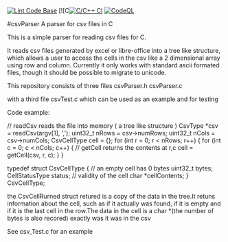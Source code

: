 [![Lint Code Base](https://github.com/ChrisMcGowanAu/csvParser/actions/workflows/super-linter.yml/badge.svg)](https://github.com/ChrisMcGowanAu/csvParser/actions/workflows/super-linter.yml)
[![C[![C/C++ CI](https://github.com/ChrisMcGowanAu/csvParser/actions/workflows/c-cpp.yml/badge.svg)](https://github.com/ChrisMcGowanAu/csvParser/actions/workflows/c-cpp.yml)
[![CodeQL](https://github.com/ChrisMcGowanAu/csvParser/actions/workflows/github-code-scanning/codeql/badge.svg)](https://github.com/ChrisMcGowanAu/csvParser/actions/workflows/github-code-scanning/codeql)


#csvParser
A parser for csv files in C

This is a simple parser for reading csv files for C.

It reads csv files generated by excel or libre-office into a tree like structure,
which allows a user to access the cells in the csv like a 2 dimensional array
using row and column. Currently it only works with standard ascii formated files,
though it should be possible to migrate to unicode.

This repository consists of three files
csvParser.h
csvParser.c

with a third file csvTest.c which can be used as an example and for testing

Code example:

// readCsv reads the file into memory ( a tree like structure )
CsvType *csv = readCsv(argv[1], ',');
uint32_t nRows = csv->numRows;
uint32_t nCols = csv->numCols;
CsvCellType cell = {};
for (int r = 0; r < nRows; r++) {
  for (int c = 0; c < nCols; c++) {
    // getCell returns the contents at r,c
    cell = getCell(csv, r, c);
  }
}

typedef struct CsvCellType {
  // an empty cell has 0 bytes
  uint32_t bytes;
  CellStatusType status; // validity of the cell
  char *cellContents;
} CsvCellType;

the CsvCellRurned struct retured is a copy of the data in the tree.It
    retuns information about the cell,
    such as if it actually was found,
    if it is empty and if it is the last cell in the row.The
            data in the cell is a char *(the number of bytes is also recored)
                exactly was it was in the csv

See csv_Test.c for an example 
